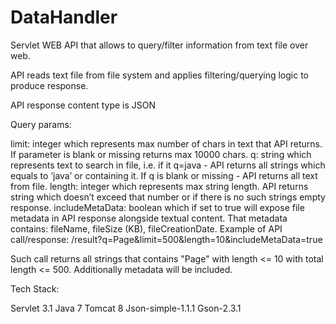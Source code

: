# DataHandler
Servlet WEB API that allows to query/filter information from text file over web.

API reads text file from file system and applies filtering/querying logic to produce response.

API response content type is JSON

Query params:

limit: integer which represents max number of chars in text that API returns. If parameter is blank or missing returns max 10000 chars.
q: string which represents text to search in file, i.e. if it q=java - API returns all strings which equals to ‘java’ or containing it. If q is blank or missing - API returns all text from file.
length: integer which represents max string length. API returns string which doesn’t exceed that number or if there is no such strings empty response.
includeMetaData: boolean which if set to true will expose file metadata in API response alongside textual content. That metadata contains: fileName, fileSize (KB), fileCreationDate.
Example of API call/response: /result?q=Page&limit=500&length=10&includeMetaData=true

Such call returns all strings that contains "Page" with length <= 10 with total length <= 500. Additionally metadata will be included.

Tech Stack:

Servlet 3.1
Java 7
Tomcat 8
Json-simple-1.1.1
Gson-2.3.1
